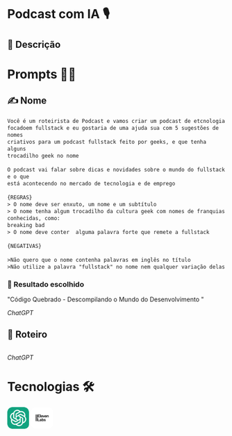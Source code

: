 # Podcast com IA 🎙️
## 📒 Descrição 

# Prompts 👩‍💻
## ✍️ Nome 
```
Você é um roteirista de Podcast e vamos criar um podcast de etcnologia 
focadoem fullstack e eu gostaria de uma ajuda sua com 5 sugestões de nomes
criativos para um podcast fullstack feito por geeks, e que tenha alguns 
trocadilho geek no nome

O podcast vai falar sobre dicas e novidades sobre o mundo do fullstack e o que
está acontecendo no mercado de tecnologia e de emprego

{REGRAS}
> O nome deve ser enxuto, um nome e um subtítulo
> O nome tenha algum trocadilho da cultura geek com nomes de franquias conhecidas, como: 
breaking bad
> O nome deve conter  alguma palavra forte que remete a fullstack

{NEGATIVAS}

>Não quero que o nome contenha palavras em inglês no título
>Não utilize a palavra "fullstack" no nome nem qualquer variação delas
```

### 🚩 Resultado escolhido 
"Código Quebrado - Descompilando o Mundo do Desenvolvimento "

_ChatGPT_
## 📃 Roteiro

```

```

_ChatGPT_
# Tecnologias 🛠️
<div style="display: flex; gap: 5px">
    <img src="./assets/logos/chatgpt.png" style="width: 50px; border-radius: 10px">
    <img src="./assets/logos/Eleven_Labs.png" style="width: 50px; border-radius: 10px">
</div>
